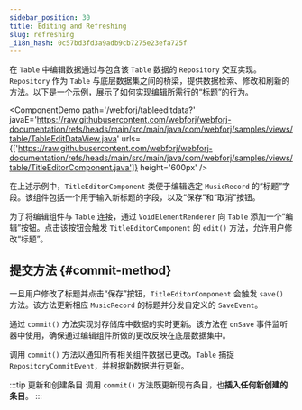 ```yaml
---
sidebar_position: 30
title: Editing and Refreshing
slug: refreshing
_i18n_hash: 0c57bd3fd3a9adb9cb7275e23efa725f
---
```

在 `Table` 中编辑数据通过与包含该 `Table` 数据的 `Repository` 交互实现。`Repository` 作为 `Table` 与底层数据集之间的桥梁，提供数据检索、修改和刷新的方法。以下是一个示例，展示了如何实现编辑所需行的“标题”的行为。

<ComponentDemo 
path='/webforj/tableeditdata?' 
javaE='https://raw.githubusercontent.com/webforj/webforj-documentation/refs/heads/main/src/main/java/com/webforj/samples/views/table/TableEditDataView.java'
urls={['https://raw.githubusercontent.com/webforj/webforj-documentation/refs/heads/main/src/main/java/com/webforj/samples/views/table/TitleEditorComponent.java']}
height='600px'
/>

在上述示例中，`TitleEditorComponent` 类便于编辑选定 `MusicRecord` 的“标题”字段。该组件包括一个用于输入新标题的字段，以及“保存”和“取消”按钮。

为了将编辑组件与 `Table` 连接，通过 `VoidElementRenderer` 向 `Table` 添加一个“编辑”按钮。点击该按钮会触发 `TitleEditorComponent` 的 `edit()` 方法，允许用户修改“标题”。

## 提交方法 {#commit-method}

一旦用户修改了标题并点击“保存”按钮，`TitleEditorComponent` 会触发 `save()` 方法。该方法更新相应 `MusicRecord` 的标题并分发自定义的 `SaveEvent`。

通过 `commit()` 方法实现对存储库中数据的实时更新。该方法在 `onSave` 事件监听器中使用，确保通过编辑组件所做的更改反映在底层数据集中。

调用 `commit()` 方法以通知所有相关组件数据已更改。`Table` 捕捉 `RepositoryCommitEvent`，并根据新数据进行更新。

:::tip 更新和创建条目
调用 `commit()` 方法既更新现有条目，也**插入任何新创建的条目**。
:::
